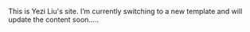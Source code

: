 This is Yezi Liu's site. I’m currently switching to a new template and will update the content soon.....
